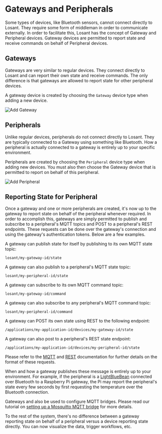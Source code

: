 # Gateways and Peripherals

Some types of devices, like Bluetooth sensors, cannot connect directly to Losant. They require some form of middleman in order to communicate externally. In order to facilitate this, Losant has the concept of Gateway and Peripheral devices. Gateway devices are permitted to report state and receive commands on behalf of Peripheral devices.

## Gateways

Gateways are very similar to regular devices. They connect directly to Losant and can report their own state and receive commands. The only difference is that gateways are allowed to report state for other peripheral devices.

A gateway device is created by choosing the `Gateway` device type when adding a new device.

![Add Gateway](/images/devices/gateways-peripherals/create-gateway.png "Add Gateway")

## Peripherals

Unlike regular devices, peripherals do not connect directly to Losant. They are typically connected to a Gateway using something like Bluetooth. How a peripheral is actually connected to a gateway is entirely up to your specific environment.

Peripherals are created by choosing the `Peripheral` device type when adding new devices. You must also then choose the Gateway device that is permitted to report on behalf of this peripheral.

![Add Peripheral](/images/devices/gateways-peripherals/create-peripheral.png "Add Peripheral")

## Reporting State for Peripheral

Once a gateway and one or more peripherals are created, it's now up to the gateway to report state on behalf of the peripheral whenever required. In order to accomplish this, gateways are simply permitted to publish and subscribe to a peripheral's MQTT topics and POST to a peripheral's REST endpoints. These requests can be done over the gateway's connection and using the gateway's authentication tokens. Below are a few examples.

A gateway can publish state for itself by publishing to its own MQTT state topic:

```text
losant/my-gateway-id/state
```

A gateway can also publish to a peripheral's MQTT state topic:

```text
losant/my-peripheral-id/state
```

A gateway can subscribe to its own MQTT command topic:

```text
losant/my-gateway-id/command
```

A gateway can also subscribe to any peripheral's MQTT command topic:

```text
losant/my-peripheral-id/command
```

A gateway can POST its own state using REST to the following endpoint:

```text
/applications/my-application-id/devices/my-gateway-id/state
```

A gateway can also post to a peripheral's REST state endpoint:

```text
/applications/my-application-id/devices/my-peripheral-id/state
```

Please refer to the [MQTT](/mqtt/overview/) and [REST](/rest-api/overview/) documentation for further details on the format of these requests.

When and how a gateway publishes these message is entirely up to your environment. For example, if the peripheral is a [LightBlueBean](https://punchthrough.com/bean) connected over Bluetooth to a Raspberry Pi gateway, the Pi may report the peripheral's state every few seconds by first requesting the temperature over the Bluetooth connection.

Gateways and also be used to configure MQTT bridges. Please read our tutorial on [setting up a Mosquitto MQTT bridge](https://www.losant.com/blog/how-to-configure-mosquitto-bridge-to-losant) for more details.

To the rest of the system, there's no difference between a gateway reporting state on behalf of a peripheral versus a device reporting state directly. You can now visualize the data, trigger workflows, etc.
